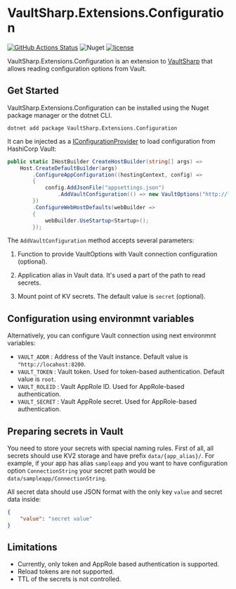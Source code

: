 # VaultSharp.Extensions.Configuration

[![GitHub Actions Status](https://github.com/MrZoidberg/VaultSharp.Extensions.Configuration/workflows/Build/badge.svg?branch=master)](https://github.com/MrZoidberg/VaultSharp.Extensions.Configuration/actions) ![Nuget](https://img.shields.io/nuget/v/VaultSharp.Extensions.Configuration) [![license](https://img.shields.io/github/license/MrZoidberg/VaultSharp.Extensions.Configuration.svg)](LICENSE)

VaultSharp.Extensions.Configuration is an extension to [VaultSharp](https://github.com/rajanadar/VaultSharp) that allows reading configuration options from Vault.

## Get Started

VaultSharp.Extensions.Configuration can be installed using the Nuget package manager or the dotnet CLI.

`dotnet add package VaultSharp.Extensions.Configuration`

It can be injected as a [IConfigurationProvider](https://docs.microsoft.com/en-us/dotnet/api/microsoft.extensions.configuration.iconfigurationprovider?view=dotnet-plat-ext-3.1)
to load configuration from HashiCorp Vault:

```csharp
public static IHostBuilder CreateHostBuilder(string[] args) =>
    Host.CreateDefaultBuilder(args)
        .ConfigureAppConfiguration((hostingContext, config) =>
        {
            config.AddJsonFile("appsettings.json")
                .AddVaultConfiguration(() => new VaultOptions("http://localhost:8200", "root"), "sampleapp", "secret");
        })
        .ConfigureWebHostDefaults(webBuilder =>
        {
            webBuilder.UseStartup<Startup>();
        });
```

The `AddVaultConfiguration` method accepts several parameters:

1. Function to provide VaultOptions with Vault connection configuration (optional).

2. Application alias in Vault data. It's used a part of the path to read secrets.

3. Mount point of KV secrets. The default value is `secret` (optional).

## Configuration using environmnt variables

Alternatively, you can configure Vault connection using next environmnt variables:

- `VAULT_ADDR` : Address of the Vault instance. Default value is `"http://locahost:8200`.
- `VAULT_TOKEN` : Vault token. Used for token-based authentication. Default value is `root`.
- `VAULT_ROLEID` : Vault AppRole ID. Used for AppRole-based authentication.
- `VAULT_SECRET` : Vault AppRole secret. Used for AppRole-based authentication.

## Preparing secrets in Vault

You need to store your secrets with special naming rules.
First of all, all secrets should use KV2 storage and have prefix `data/{app_alias}/`.
For example, if your app has alias `sampleapp` and you want to have configuration option `ConnectionString` your secret path would be `data/sampleapp/ConnectionString`.

All secret data should use JSON format with the only key `value` and secret data inside:
```json
{
    "value": "secret value"
}
```

## Limitations

- Currently, only token and AppRole based authentication is supported.
- Reload tokens are not supported.
- TTL of the secrets is not controlled.
